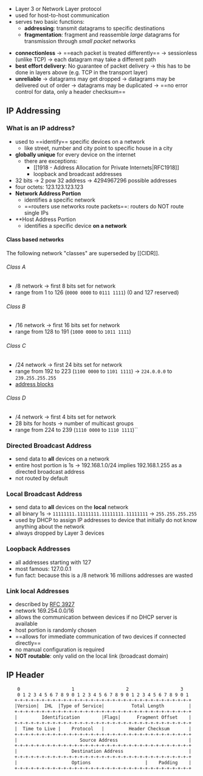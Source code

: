 - Layer 3 or Network Layer protocol
- used for host-to-host communication
- serves two basic functions:
	- **addressing**: transmit datagrams to specific destinations
	- **fragmentation**: fragment and reassemble *large* datagrams  for transmission through *small packet* networks
* **connectionless**
	-> ==each packet is treated differently==
	-> sessionless (unlike TCP)
	-> each datagram may take a different path
* **best effort delivery**: No guarantee of packet delivery
	-> this has to be done in layers above (e.g. TCP in the transport layer)
* **unreliable**
	-> datagrams may get dropped
	-> datagrams may be delivered out of order
	-> datagrams may be duplicated 
	-> ==no error control for data, only a header checksum==

## IP Addressing

### What is an IP address?
* used to ==identify== specific devices on a network
	* like street, number and city point to specific house in a city
* **globally unique** for every device on the internet
	* there are exceptions:
		* [[1918 - Address Allocation for Private Internets|RFC1918]]
		* loopback and broadcast addresses
* 32 bits -> 2 pow 32 address -> 4294967296 possible addresses
* four octets: 123.123.123.123
* **Network Address Portion**
	* identifies a specific network
	* ==routers use networks route packets==: routers do NOT route single IPs
* **Host Address Portion
	* identifies a specific device **on a network**

#### Class based networks

The following network "classes" are superseded by [[CIDR]].

###### Class A
- /8 network -> first 8 bits set for network 
- range from 1 to 126 (`0000 0000` to `0111 1111`) (0 and 127 reserved)

###### Class B
* /16 network -> first 16 bits set for network
* range from 128 to 191 (`1000 0000` to `1011 1111`)

###### Class C
- /24 network -> first 24 bits set for network
- range from 192 to 223 (`1100 0000` to `1101 1111`)
-> `224.0.0.0` to `239.255.255.255`
- [address blocks](https://en.wikipedia.org/wiki/Multicast_address#ipv4)

###### Class D
- /4 network -> first 4 bits set for network
- 28 bits for hosts -> number of multicast groups
- range from 224 to 239 (`1110 0000` to `1110 1111`)``

### Directed Broadcast Address
- send data to **all** devices on a network
- entire host portion is 1s -> 192.168.1.0/24 implies 192.168.1.255 as a directed broadcast address
- not routed by default

### Local Broadcast Address
- send data to **all** devices on the **local** network
- all binary 1s -> `11111111.11111111.11111111.11111111` -> `255.255.255.255`
- used by DHCP to assign IP addresses to device that initially do not know anything about the network
- always dropped by Layer 3 devices

### Loopback Addresses
- all addresses starting with 127
- most famous: 127.0.0.1
- fun fact: because this is a /8 network 16 millions addresses are wasted

### Link local Addresses
- described by [RFC 3927](https://datatracker.ietf.org/doc/html/rfc3927)
- network 169.254.0.0/16
- allows the communication between devices if no DHCP server is available
- host portion is randomly chosen
- ==allows for immediate communication of two devices if connected directly==
- no manual configuration is required
- **NOT routable**: only valid on the local link (broadcast domain)


## IP Header

```txt
    0                   1                   2                   3
    0 1 2 3 4 5 6 7 8 9 0 1 2 3 4 5 6 7 8 9 0 1 2 3 4 5 6 7 8 9 0 1
   +-+-+-+-+-+-+-+-+-+-+-+-+-+-+-+-+-+-+-+-+-+-+-+-+-+-+-+-+-+-+-+-+
   |Version|  IHL  |Type of Service|          Total Length         |
   +-+-+-+-+-+-+-+-+-+-+-+-+-+-+-+-+-+-+-+-+-+-+-+-+-+-+-+-+-+-+-+-+
   |         Identification        |Flags|      Fragment Offset    |
   +-+-+-+-+-+-+-+-+-+-+-+-+-+-+-+-+-+-+-+-+-+-+-+-+-+-+-+-+-+-+-+-+
   |  Time to Live |    Protocol   |         Header Checksum       |
   +-+-+-+-+-+-+-+-+-+-+-+-+-+-+-+-+-+-+-+-+-+-+-+-+-+-+-+-+-+-+-+-+
   |                       Source Address                          |
   +-+-+-+-+-+-+-+-+-+-+-+-+-+-+-+-+-+-+-+-+-+-+-+-+-+-+-+-+-+-+-+-+
   |                    Destination Address                        |
   +-+-+-+-+-+-+-+-+-+-+-+-+-+-+-+-+-+-+-+-+-+-+-+-+-+-+-+-+-+-+-+-+
   |                    Options                    |    Padding    |
   +-+-+-+-+-+-+-+-+-+-+-+-+-+-+-+-+-+-+-+-+-+-+-+-+-+-+-+-+-+-+-+-+
```
